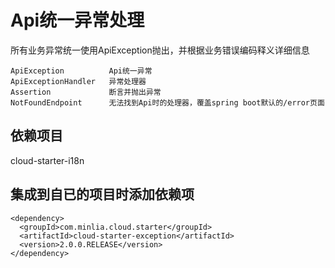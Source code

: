 # Api统一异常处理   

所有业务异常统一使用ApiException抛出，并根据业务错误编码释义详细信息

```
ApiException          Api统一异常
ApiExceptionHandler   异常处理器
Assertion             断言并抛出异常
NotFoundEndpoint      无法找到Api时的处理器，覆盖spring boot默认的/error页面
```
## 依赖项目
cloud-starter-i18n


## 集成到自已的项目时添加依赖项  

```pom
<dependency>
  <groupId>com.minlia.cloud.starter</groupId>
  <artifactId>cloud-starter-exception</artifactId>
  <version>2.0.0.RELEASE</version>
</dependency>
```




